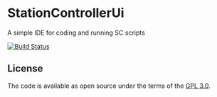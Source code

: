 # StationControllerUi
A simple IDE for coding and running SC scripts

[![Build Status](https://dev.azure.com/OrangeUtan/StationControllerUi/_apis/build/status/StationControllerUi-.NET%20Desktop-CI?branchName=master)](https://dev.azure.com/OrangeUtan/StationControllerUi/_build/latest?definitionId=5&branchName=master)


## License

The code is available as open source under the terms of the [GPL 3.0](https://opensource.org/licenses/GPL-3.0).
